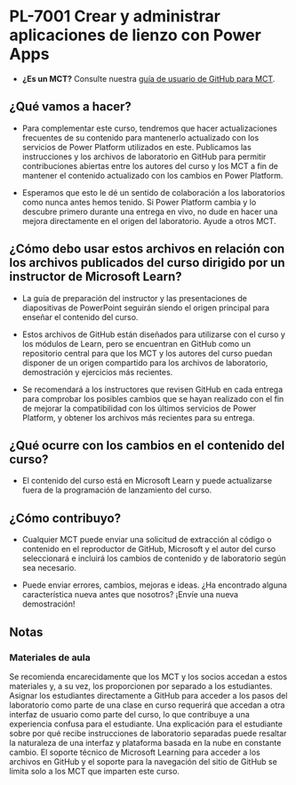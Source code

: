 # PL-7001 Crear y administrar aplicaciones de lienzo con Power Apps

- **¿Es un MCT?** Consulte nuestra [guía de usuario de GitHub para MCT](https://microsoftlearning.github.io/MCT-User-Guide/).

## ¿Qué vamos a hacer?

- Para complementar este curso, tendremos que hacer actualizaciones frecuentes de su contenido para mantenerlo actualizado con los servicios de Power Platform utilizados en este.  Publicamos las instrucciones y los archivos de laboratorio en GitHub para permitir contribuciones abiertas entre los autores del curso y los MCT a fin de mantener el contenido actualizado con los cambios en Power Platform.

- Esperamos que esto le dé un sentido de colaboración a los laboratorios como nunca antes hemos tenido. Si Power Platform cambia y lo descubre primero durante una entrega en vivo, no dude en hacer una mejora directamente en el origen del laboratorio. Ayude a otros MCT.

## ¿Cómo debo usar estos archivos en relación con los archivos publicados del curso dirigido por un instructor de Microsoft Learn?

- La guía de preparación del instructor y las presentaciones de diapositivas de PowerPoint seguirán siendo el origen principal para enseñar el contenido del curso.

- Estos archivos de GitHub están diseñados para utilizarse con el curso y los módulos de Learn, pero se encuentran en GitHub como un repositorio central para que los MCT y los autores del curso puedan disponer de un origen compartido para los archivos de laboratorio, demostración y ejercicios más recientes.

- Se recomendará a los instructores que revisen GitHub en cada entrega para comprobar los posibles cambios que se hayan realizado con el fin de mejorar la compatibilidad con los últimos servicios de Power Platform, y obtener los archivos más recientes para su entrega.

## ¿Qué ocurre con los cambios en el contenido del curso?

- El contenido del curso está en Microsoft Learn y puede actualizarse fuera de la programación de lanzamiento del curso.

## ¿Cómo contribuyo?

- Cualquier MCT puede enviar una solicitud de extracción al código o contenido en el reproductor de GitHub, Microsoft y el autor del curso seleccionará e incluirá los cambios de contenido y de laboratorio según sea necesario.

- Puede enviar errores, cambios, mejoras e ideas. ¿Ha encontrado alguna característica nueva antes que nosotros? ¡Envíe una nueva demostración!

## Notas

### Materiales de aula

Se recomienda encarecidamente que los MCT y los socios accedan a estos materiales y, a su vez, los proporcionen por separado a los estudiantes. Asignar los estudiantes directamente a GitHub para acceder a los pasos del laboratorio como parte de una clase en curso requerirá que accedan a otra interfaz de usuario como parte del curso, lo que contribuye a una experiencia confusa para el estudiante. Una explicación para el estudiante sobre por qué recibe instrucciones de laboratorio separadas puede resaltar la naturaleza de una interfaz y plataforma basada en la nube en constante cambio. El soporte técnico de Microsoft Learning para acceder a los archivos en GitHub y el soporte para la navegación del sitio de GitHub se limita solo a los MCT que imparten este curso.
